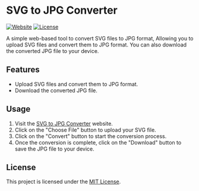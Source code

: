 # SVG to JPG Converter

[![Website](https://img.shields.io/website?label=Try%20it%20online&style=flat-square&url=https%3A%2F%2Foceanofanythingofficial.github.io%2FSVG-To-JPG%2F)](https://oceanofanythingofficial.github.io/SVG-To-JPG/)
[![License](https://img.shields.io/github/license/oceanofanythingofficial/SVG-To-JPG?style=flat-square)](https://github.com/oceanofanythingofficial/SVG-To-JPG/blob/main/LICENSE)

A simple web-based tool to convert SVG files to JPG format, Allowing you to upload SVG files and convert them to JPG format. You can also download the converted JPG file to your device.

## Features

- Upload SVG files and convert them to JPG format.
- Download the converted JPG file.

## Usage

1. Visit the [SVG to JPG Converter](https://oceanofanythingofficial.github.io/SVG-To-JPG/) website.
2. Click on the "Choose File" button to upload your SVG file.
3. Click on the "Convert" button to start the conversion process.
4. Once the conversion is complete, click on the "Download" button to save the JPG file to your device.

## License

This project is licensed under the [MIT License](https://github.com/oceanofanythingofficial/SVG-To-JPG/blob/main/LICENSE).
